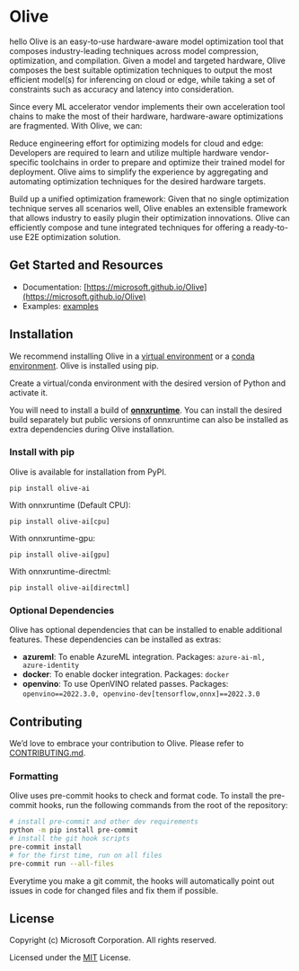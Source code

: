 # Olive
hello
Olive is an easy-to-use hardware-aware model optimization tool that composes industry-leading techniques
across model compression, optimization, and compilation. Given a model and targeted hardware, Olive composes the best
suitable optimization techniques to output the most efficient model(s) for inferencing on cloud or edge, while taking
a set of constraints such as accuracy and latency into consideration.

Since every ML accelerator vendor implements their own acceleration tool chains to make the most of their hardware, hardware-aware
optimizations are fragmented. With Olive, we can:

Reduce engineering effort for optimizing models for cloud and edge: Developers are required to learn and utilize
multiple hardware vendor-specific toolchains in order to prepare and optimize their trained model for deployment.
Olive aims to simplify the experience by aggregating and automating optimization techniques for the desired hardware
targets. 

Build up a unified optimization framework: Given that no single optimization technique serves all scenarios well,
Olive enables an extensible framework that allows industry to easily plugin their optimization innovations.  Olive can
efficiently compose and tune integrated techniques for offering a ready-to-use E2E optimization solution.

## Get Started and Resources
- Documentation: [https://microsoft.github.io/Olive](https://microsoft.github.io/Olive)
- Examples: [examples](./examples)

## Installation
We recommend installing Olive in a [virtual environment](https://docs.python.org/3/library/venv.html) or a
[conda environment](https://conda.io/projects/conda/en/latest/user-guide/tasks/manage-environments.html). Olive is installed using
pip.

Create a virtual/conda environment with the desired version of Python and activate it.

You will need to install a build of [**onnxruntime**](https://onnxruntime.ai). You can install the desired build separately but
public versions of onnxruntime can also be installed as extra dependencies during Olive installation.

### Install with pip
Olive is available for installation from PyPI.
```
pip install olive-ai
```
With onnxruntime (Default CPU):
```
pip install olive-ai[cpu]
```
With onnxruntime-gpu:
```
pip install olive-ai[gpu]
```
With onnxruntime-directml:
```
pip install olive-ai[directml]
```

### Optional Dependencies
Olive has optional dependencies that can be installed to enable additional features. These dependencies can be installed as extras:
- **azureml**: To enable AzureML integration. Packages: `azure-ai-ml, azure-identity`
- **docker**: To enable docker integration. Packages: `docker`
- **openvino**: To use OpenVINO related passes. Packages: `openvino==2022.3.0, openvino-dev[tensorflow,onnx]==2022.3.0`

## Contributing
We’d love to embrace your contribution to Olive. Please refer to [CONTRIBUTING.md](./CONTRIBUTING.md).

### Formatting
Olive uses pre-commit hooks to check and format code. To install the pre-commit hooks, run the following commands from the root of the repository:

```bash
# install pre-commit and other dev requirements
python -m pip install pre-commit
# install the git hook scripts
pre-commit install
# for the first time, run on all files
pre-commit run --all-files
```

Everytime you make a git commit, the hooks will automatically point out issues in code for changed files and fix them if possible.

## License
Copyright (c) Microsoft Corporation. All rights reserved.

Licensed under the [MIT](./LICENSE) License.

